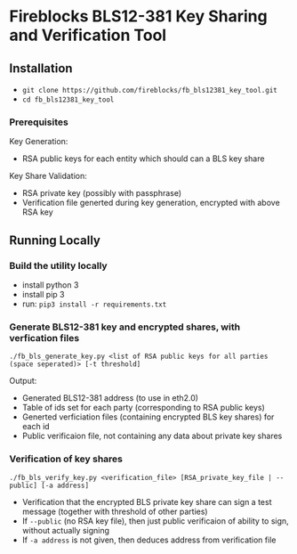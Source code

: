# Fireblocks BLS12-381 Key Sharing and Verification Tool

## Installation

* `git clone https://github.com/fireblocks/fb_bls12381_key_tool.git`
* `cd fb_bls12381_key_tool`

### Prerequisites

Key Generation:
* RSA public keys for each entity which should can a BLS key share

Key Share Validation:
* RSA private key (possibly with passphrase)
* Verification file generted during key generation, encrypted with above RSA key

## Running Locally

### Build the utility locally
* install python 3
* install pip 3
* run: `pip3 install -r requirements.txt`

### Generate BLS12-381 key and encrypted shares, with verfication files
`./fb_bls_generate_key.py <list of RSA public keys for all parties (space seperated)> [-t threshold]`

Output:
* Generated BLS12-381 address (to use in eth2.0)
* Table of ids set for each party (corresponding to RSA public keys)
* Generted verficiation files (containing encrypted BLS key shares) for each id
* Public verificaion file, not containing any data about private key shares

### Verification of key shares
`./fb_bls_verify_key.py <verification_file> [RSA_private_key_file | --public] [-a address]`

* Verification that the encrypted BLS private key share can sign a test message (together with threshold of other parties)
* If `--public` (no RSA key file), then just public verificaion of ability to sign, without actually signing
* If `-a address` is not given, then deduces address from verification file
